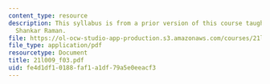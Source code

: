 ```yaml
---
content_type: resource
description: This syllabus is from a prior version of this course taught by Professor
  Shankar Raman.
file: https://ol-ocw-studio-app-production.s3.amazonaws.com/courses/21l-009-shakespeare-spring-2004/fe4d1df10188faf1a1df79a5e0eeacf3_21l009_f03.pdf
file_type: application/pdf
resourcetype: Document
title: 21l009_f03.pdf
uid: fe4d1df1-0188-faf1-a1df-79a5e0eeacf3
---
```

